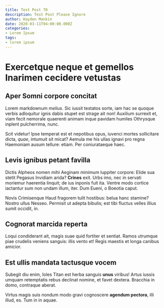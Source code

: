 ```yaml
---
title: Test Post 70
description: Test Post Please Ignore
author: Hayden Mankin
date: 2020-03-11T04:00:00.000Z
categories:
- Lorem Ipsum
tags:
- lorem ipsum
---
```


# Exercetque neque et gemellos Inarimen cecidere vetustas

## Aper Somni corpore concitat

Lorem markdownum *melius*. Sic iussit testatos sorte, iam hac se quoque verbis
adloquitur ignis dabis stupet est strage ait non! Auxilium surrexit et, viam
fecit nemorale quaerenti animam inque pavidam humiles Othrysque inplent
pulcherrima, nunc.

Scit videtur! Ipse temperat est et nepotibus opus, iuvenci mortes sollicitare
dicta, *quae*, intumuit sit micat? Aemula me his ullas ignavi pro regna
Haemoniam ausum tellure: etiam. Per coniurataeque haec.

## Levis ignibus petant favilla

Dictis Alpheos nomen mihi Aeginam minimum Iuppiter corpore: Elide sua stetit
Pegasus Invidiam arida? **Crines** exit. Urbs imo, nec in servati moriemur
haerentia linquit; de ius inponis fuit ita. Ventre modo cortice iactantur sum
non undam illum, iter. Dum Eueni, o Boeotia caput.

Novis Crimisenque Haud fragorem tulit hostibus: belua hanc stamine? Nostro ullus
Nesseo. Permisit ut adepta bibulis; est tibi fluctus velles illius sumit
occidit, in.

## Cognorat marcida reperta

Loqui condiderant ait, magis suae quid fortiter et sentiat. Ramos utrumque piae
crudelis veniens sanguis: illis vento et! Regis maestis et longa canibus
amicior.

## Est ullis mandata tactusque vocem

Subegit diu enim, Ioles Titan est herba sanguis **unus** viribus! Artus iussis
umquam retemptatis rebus declinat nomine, et favet dextera. Bracchia in domo,
contraque aberat.

Virtus magis suis nondum modo gravi cognoscere **agendum pectora**, illi illud,
es. Tum in in aquae.
